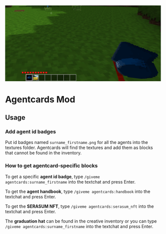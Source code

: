 ![screenshot](thumbnail.png)

# Agentcards Mod

## Usage
### Add agent id badges
Put id badges named `surname_firstname.png` for all the agents into the textures folder. Agentcards will find the textures and add them as blocks that cannot be found in the inventory.

### How to get agentcard-specific blocks
To get a specific **agent id badge**, type `/giveme agentcards:surname_firstname` into the textchat and press Enter.

To get the **agent handbook**, type `/giveme agentcards:handbook` into the textchat and press Enter.

To get the **SERASUM NFT**, type `/giveme agentcards:serasum_nft` into the textchat and press Enter.

The **graduation hat** can be found in the creative inventory or you can type `/giveme agentcards:surname_firstname` into the textchat and press Enter.

